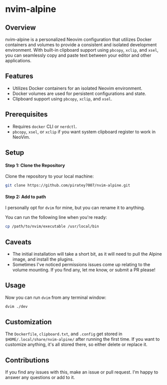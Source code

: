 # nvim-alpine

## Overview

nvim-alpine is a personalized Neovim configuration that utilizes Docker containers and volumes to provide a consistent and isolated development environment. With built-in clipboard support using `pbcopy`, `xclip`, and `xsel`, you can seamlessly copy and paste text between your editor and other applications.

## Features

- Utilizes Docker containers for an isolated Neovim environment.
- Docker volumes are used for persistent configurations and state.
- Clipboard support using `pbcopy`, `xclip`, and `xsel`.

## Prerequisites

- Requires `docker` CLI or `nerdctl`.
- `pbcopy`, `xsel`, or `xclip` if you want system clipboard register to work in NeoVim.

## Setup

#### Step 1: Clone the Repository

Clone the repository to your local machine:

```bash
git clone https://github.com/piratey7007/nvim-alpine.git
```

#### Step 2: Add to path

I personally opt for `dvim` for mine, but you can rename it to anything.

You can run the following line when you're ready:

```bash
cp /path/to/nvim/executable /usr/local/bin
```

## Caveats

- The initial installation will take a short bit, as it will need to pull the Alpine image, and install the plugins.
- Sometimes I've noticed permissions issues come up relating to the volume mounting. If you find any, let me know, or submit a PR please!

## Usage

Now you can run `dvim` from any terminal window:

```bash
dvim ./dev
```

## Customization

The `Dockerfile`, `clipboard.txt`, and `.config` get stored in `$HOME/.local/share/nvim-alpine/` after running the first time. If you want to customize anything, it's all stored there, so either delete or replace it.

## Contributions

If you find any issues with this, make an issue or pull request. I'm happy to answer any questions or add to it.
